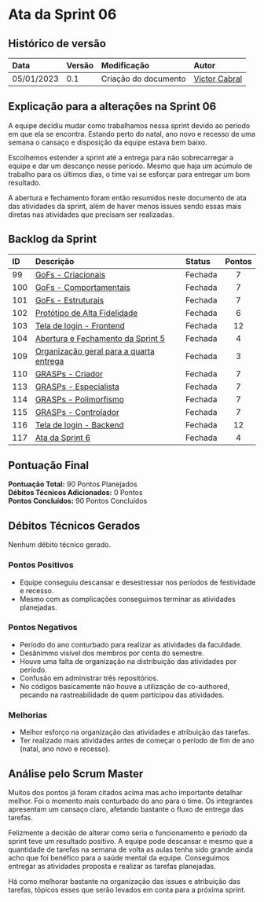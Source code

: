 # Ata da Sprint 06

## Histórico de versão

| **Data**   | **Versão** | **Modificação**       | **Autor**                                            |
| :--------- | :--------- | :-------------------- | :--------------------------------------------------- |
| 05/01/2023 | 0.1        | Criação do documento  | [Victor Cabral](https://github.com/victordscabral)   |

## Explicação para a alterações na Sprint 06

A equipe decidiu mudar como trabalhamos nessa sprint devido ao período em que ela se encontra. Estando perto do natal, ano novo e recesso de uma semana o cansaço e disposição da equipe estava bem baixo.

Escolhemos estender a sprint até a entrega para não sobrecarregar a equipe e dar um descanço nesse período. Mesmo que haja um acúmulo de trabalho para os últimos dias, o time  vai se esforçar para entregar um bom resultado.

A abertura e fechamento foram então resumidos neste documento de ata das atividades da sprint, além de haver menos issues sendo essas mais diretas nas atividades que precisam ser realizadas.

## Backlog da Sprint

| **ID** | **Descrição**                                                                                                                           | **Status** | **Pontos** |
| :----- | :-------------------------------------------------------------------------------------------------------------------------------------- | :--------- | :--------: |
| 99  | [GoFs - Criacionais](https://github.com/UnBArqDsw2022-2/2022.2_G4_IDotPet/issues/99)                          | Fechada | 7 |
| 100 | [GoFs - Comportamentais](https://github.com/UnBArqDsw2022-2/2022.2_G4_IDotPet/issues/100)                     | Fechada | 7 |
| 101 | [GoFs - Estruturais](https://github.com/UnBArqDsw2022-2/2022.2_G4_IDotPet/issues/101)                         | Fechada | 7 |
| 102 | [Protótipo de Alta Fidelidade](https://github.com/UnBArqDsw2022-2/2022.2_G4_IDotPet/issues/102)               | Fechada | 6 |
| 103 | [Tela de login - Frontend](https://github.com/UnBArqDsw2022-2/2022.2_G4_IDotPet/issues/103)                   | Fechada | 12 |
| 104 | [Abertura e Fechamento da Sprint 5](https://github.com/UnBArqDsw2022-2/2022.2_G4_IDotPet/issues/104)          | Fechada | 4 |
| 109 | [Organização geral para a quarta entrega](https://github.com/UnBArqDsw2022-2/2022.2_G4_IDotPet/issues/109)    | Fechada | 3 |
| 110 | [GRASPs - Criador](https://github.com/UnBArqDsw2022-2/2022.2_G4_IDotPet/issues/110)                   | Fechada | 7 |
| 113 | [GRASPs - Especialista](https://github.com/UnBArqDsw2022-2/2022.2_G4_IDotPet/issues/113)              | Fechada | 7 |
| 114 | [GRASPs - Polimorfismo](https://github.com/UnBArqDsw2022-2/2022.2_G4_IDotPet/issues/114)              | Fechada | 7 |
| 115 | [GRASPs - Controlador](https://github.com/UnBArqDsw2022-2/2022.2_G4_IDotPet/issues/115)               | Fechada | 7 |
| 116 | [Tela de login - Backend](https://github.com/UnBArqDsw2022-2/2022.2_G4_IDotPet/issues/116)            | Fechada | 12 |
| 117 | [Ata da Sprint 6](https://github.com/UnBArqDsw2022-2/2022.2_G4_IDotPet/issues/117)            | Fechada | 4 |

## Pontuação Final

**Pontuação Total:** 90 Pontos Planejados <br>
**Débitos Técnicos Adicionados:** 0 Pontos <br>
**Pontos Concluídos:** 90 Pontos Concluídos <br>

## Débitos Técnicos Gerados

Nenhum débito técnico gerado.

### Pontos Positivos 

- Equipe conseguiu descansar e desestressar nos períodos de festividade e recesso.
- Mesmo com as complicações conseguimos terminar as atividades planejadas.

### Pontos Negativos

- Período do ano conturbado para realizar as atividades da faculdade.
- Desânimmo visível dos membros por conta do semestre.
- Houve uma falta de organização na distribuição das atividades por período.
- Confusão em administrar três repositórios.
- No códigos basicamente não houve a utilização de co-authored, pecando na rastreabilidade de quem participou das atividades.

### Melhorias

- Melhor esforço na organização das atividades e atribuição das tarefas.
- Ter realizado mais atividades antes de começar o período de fim de ano (natal, ano novo e recesso).

## Análise pelo Scrum Master

Muitos dos pontos já foram citados acima mas acho importante detalhar melhor. Foi o momento mais conturbado do ano para o time. Os integrantes apresentam um cansaço claro, afetando bastante o fluxo de entrega das tarefas.

Felizmente a decisão de alterar como seria o funcionamento e período da sprint teve um resultado positivo. A equipe pode descansar e mesmo que a quantidade de tarefas na semana de volta as aulas tenha sido grande ainda acho que foi benéfico para a saúde mental da equipe. Conseguimos entregar as atividades proposta e realizar as tarefas planejadas.

Há como melhorar bastante na organização das issues e atribuição das tarefas, tópicos esses que serão levados em conta para a próxima sprint.